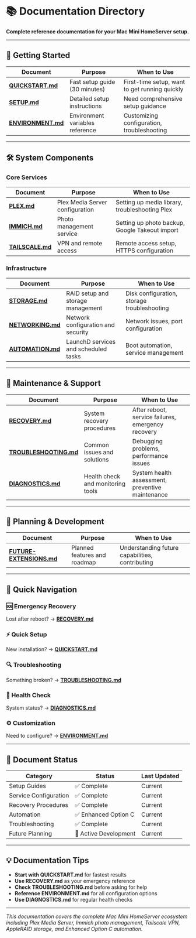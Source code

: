 # 📚 Documentation Directory

**Complete reference documentation for your Mac Mini HomeServer setup.**

---

## 🚀 **Getting Started**

| Document | Purpose | When to Use |
|----------|---------|-------------|
| **[QUICKSTART.md](QUICKSTART.md)** | Fast setup guide (30 minutes) | First-time setup, want to get running quickly |
| **[SETUP.md](SETUP.md)** | Detailed setup instructions | Need comprehensive setup guidance |
| **[ENVIRONMENT.md](ENVIRONMENT.md)** | Environment variables reference | Customizing configuration, troubleshooting |

---

## 🛠️ **System Components**

### Core Services
| Document | Purpose | When to Use |
|----------|---------|-------------|
| **[PLEX.md](PLEX.md)** | Plex Media Server configuration | Setting up media library, troubleshooting Plex |
| **[IMMICH.md](IMMICH.md)** | Photo management service | Setting up photo backup, Google Takeout import |
| **[TAILSCALE.md](TAILSCALE.md)** | VPN and remote access | Remote access setup, HTTPS configuration |

### Infrastructure
| Document | Purpose | When to Use |
|----------|---------|-------------|
| **[STORAGE.md](STORAGE.md)** | RAID setup and storage management | Disk configuration, storage troubleshooting |
| **[NETWORKING.md](NETWORKING.md)** | Network configuration and security | Network issues, port configuration |
| **[AUTOMATION.md](AUTOMATION.md)** | LaunchD services and scheduled tasks | Boot automation, service management |

---

## 🔧 **Maintenance & Support**

| Document | Purpose | When to Use |
|----------|---------|-------------|
| **[RECOVERY.md](RECOVERY.md)** | System recovery procedures | After reboot, service failures, emergency recovery |
| **[TROUBLESHOOTING.md](TROUBLESHOOTING.md)** | Common issues and solutions | Debugging problems, performance issues |
| **[DIAGNOSTICS.md](DIAGNOSTICS.md)** | Health check and monitoring tools | System health assessment, preventive maintenance |

---

## 🔮 **Planning & Development**

| Document | Purpose | When to Use |
|----------|---------|-------------|
| **[FUTURE-EXTENSIONS.md](FUTURE-EXTENSIONS.md)** | Planned features and roadmap | Understanding future capabilities, contributing |

---

## 📖 **Quick Navigation**

### **🆘 Emergency Recovery**
Lost after reboot? → **[RECOVERY.md](RECOVERY.md)**

### **⚡ Quick Setup**
New installation? → **[QUICKSTART.md](QUICKSTART.md)**

### **🔍 Troubleshooting**
Something broken? → **[TROUBLESHOOTING.md](TROUBLESHOOTING.md)**

### **🏥 Health Check**
System status? → **[DIAGNOSTICS.md](DIAGNOSTICS.md)**

### **⚙️ Customization**
Need to configure? → **[ENVIRONMENT.md](ENVIRONMENT.md)**

---

## 🎯 **Document Status**

| Category | Status | Last Updated |
|----------|--------|--------------|
| Setup Guides | ✅ Complete | Current |
| Service Configuration | ✅ Complete | Current |
| Recovery Procedures | ✅ Complete | Current |
| Automation | ✅ Enhanced Option C | Current |
| Troubleshooting | ✅ Complete | Current |
| Future Planning | 🔄 Active Development | Current |

---

## 💡 **Documentation Tips**

- **Start with QUICKSTART.md** for fastest results
- **Use RECOVERY.md** as your emergency reference
- **Check TROUBLESHOOTING.md** before asking for help
- **Reference ENVIRONMENT.md** for all configuration options
- **Use DIAGNOSTICS.md** for regular health checks

---

*This documentation covers the complete Mac Mini HomeServer ecosystem including Plex Media Server, Immich photo management, Tailscale VPN, AppleRAID storage, and Enhanced Option C automation.*
